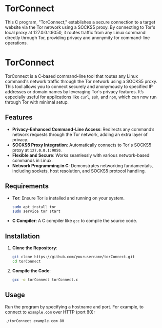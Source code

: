 # TorConnect
This C program, "TorConnect," establishes a secure connection to a target website via the Tor network using a SOCKS5 proxy. By connecting to Tor's local proxy at 127.0.0.1:9050, it routes traffic from any Linux command directly through Tor, providing privacy and anonymity for command-line operations.

# TorConnect

TorConnect is a C-based command-line tool that routes any Linux command's network traffic through the Tor network using a SOCKS5 proxy. This tool allows you to connect securely and anonymously to specified IP addresses or domain names by leveraging Tor's privacy features. It’s especially useful for applications like `curl`, `ssh`, and `npm`, which can now run through Tor with minimal setup.

## Features

- **Privacy-Enhanced Command-Line Access**: Redirects any command’s network requests through the Tor network, adding an extra layer of privacy.
- **SOCKS5 Proxy Integration**: Automatically connects to Tor's SOCKS5 proxy at `127.0.0.1:9050`.
- **Flexible and Secure**: Works seamlessly with various network-based commands in Linux.
- **Network Programming in C**: Demonstrates networking fundamentals, including sockets, host resolution, and SOCKS5 protocol handling.

## Requirements

- **Tor**: Ensure Tor is installed and running on your system.
    ```bash
    sudo apt install tor
    sudo service tor start
    ```
- **C Compiler**: A C compiler like `gcc` to compile the source code.

## Installation

1. **Clone the Repository**:
    ```bash
    git clone https://github.com/yourusername/torConnect.git
    cd torConnect
    ```

2. **Compile the Code**:
    ```bash
    gcc -o torConnect torConnect.c
    ```

## Usage

Run the program by specifying a hostname and port. For example, to connect to `example.com` over HTTP (port 80):

```bash
./torConnect example.com 80

